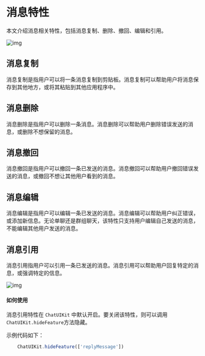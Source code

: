 # 消息特性

<Toc />

本文介绍消息相关特性，包括消息复制、删除、撤回、编辑和引用。

![img](/images/uikit/chatuikit/uniapp/message_operation.png) 

## 消息复制

消息复制是指用户可以将一条消息复制到剪贴板。消息复制可以帮助用户将消息保存到其他地方，或将其粘贴到其他应用程序中。

## 消息删除	

消息删除是指用户可以删除一条消息。消息删除可以帮助用户删除错误发送的消息，或删除不想保留的消息。

## 消息撤回

消息撤回是指用户可以撤回一条已发送的消息。消息撤回可以帮助用户撤回错误发送的消息，或撤回不想让其他用户看到的消息。

## 消息编辑

消息编辑是指用户可以编辑一条已发送的消息。消息编辑可以帮助用户纠正错误，或添加新信息。无论单聊还是群组聊天，该特性只支持用户编辑自己发送的消息，不能编辑其他用户发送的消息。

## 消息引用	

消息引用指用户可以引用一条已发送的消息。消息引用可以帮助用户回复特定的消息，或强调特定的信息。

![img](/images/uikit/chatuikit/uniapp/message_reply.png) 

#### 如何使用

消息引用特性在 `ChatUIKit` 中默认开启。要关闭该特性，则可以调用 `ChatUIKit.hideFeature`方法隐藏。

示例代码如下：

```javascript
    ChatUIKit.hideFeature(['replyMessage'])
```








